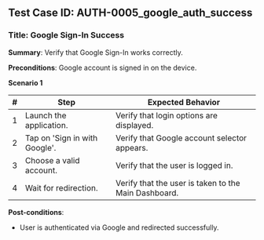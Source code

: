 ## Test Case ID: AUTH-0005_google_auth_success
### Title: Google Sign-In Success
**Summary**: Verify that Google Sign-In works correctly.

**Preconditions**: Google account is signed in on the device.

**Scenario 1**

| # | Step | Expected Behavior |
|---|------|--------------------|
| 1 | Launch the application. | Verify that login options are displayed. |
| 2 | Tap on 'Sign in with Google'. | Verify that Google account selector appears. |
| 3 | Choose a valid account. | Verify that the user is logged in. |
| 4 | Wait for redirection. | Verify that the user is taken to the Main Dashboard. |


**Post-conditions**:
- User is authenticated via Google and redirected successfully.
